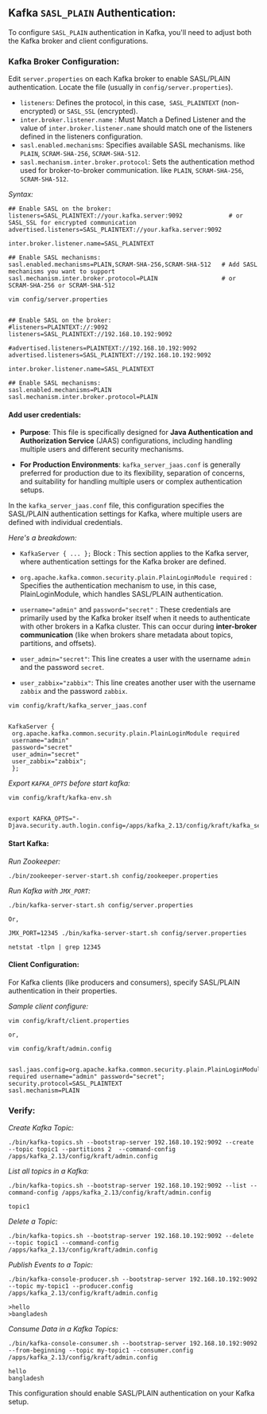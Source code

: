 
## Kafka `SASL_PLAIN` Authentication: 

To configure `SASL_PLAIN` authentication in Kafka, you'll need to adjust both the Kafka broker and client configurations.




### Kafka Broker Configuration:

Edit `server.properties` on each Kafka broker to enable SASL/PLAIN authentication. Locate the file (usually in `config/server.properties`).

- `listeners`: Defines the protocol, in this case,` SASL_PLAINTEXT` (non-encrypted) or `SASL_SSL` (encrypted).
- `inter.broker.listener.name` :  Must Match a Defined Listener and the value of `inter.broker.listener.name` should match one of the listeners defined in the listeners configuration.
- `sasl.enabled.mechanisms`: Specifies available SASL mechanisms. like `PLAIN`, `SCRAM-SHA-256`, `SCRAM-SHA-512`. 
- `sasl.mechanism.inter.broker.protocol`: Sets the authentication method used for broker-to-broker communication. like `PLAIN`, `SCRAM-SHA-256`, `SCRAM-SHA-512`. 



_Syntax:_

```
## Enable SASL on the broker: 
listeners=SASL_PLAINTEXT://your.kafka.server:9092  			  # or SASL_SSL for encrypted communication
advertised.listeners=SASL_PLAINTEXT://your.kafka.server:9092

inter.broker.listener.name=SASL_PLAINTEXT

## Enable SASL mechanisms:
sasl.enabled.mechanisms=PLAIN,SCRAM-SHA-256,SCRAM-SHA-512  	# Add SASL mechanisms you want to support
sasl.mechanism.inter.broker.protocol=PLAIN  				# or SCRAM-SHA-256 or SCRAM-SHA-512
```


```
vim config/server.properties


## Enable SASL on the broker: 
#listeners=PLAINTEXT://:9092
listeners=SASL_PLAINTEXT://192.168.10.192:9092

#advertised.listeners=PLAINTEXT://192.168.10.192:9092
advertised.listeners=SASL_PLAINTEXT://192.168.10.192:9092

inter.broker.listener.name=SASL_PLAINTEXT

## Enable SASL mechanisms:
sasl.enabled.mechanisms=PLAIN
sasl.mechanism.inter.broker.protocol=PLAIN

```



#### Add user credentials:

- **Purpose**: This file is specifically designed for **Java Authentication and Authorization Service** (JAAS) configurations, including handling multiple users and different security mechanisms.

- **For Production Environments**: `kafka_server_jaas.conf` is generally preferred for production due to its flexibility, separation of concerns, and suitability for handling multiple users or complex authentication setups.


 In the `kafka_server_jaas.conf` file, this configuration specifies the SASL/PLAIN authentication settings for Kafka, where multiple users are defined with individual credentials. 


_Here's a breakdown:_

- `KafkaServer { ... };` Block : This section applies to the Kafka server, where authentication settings for the Kafka broker are defined.

- `org.apache.kafka.common.security.plain.PlainLoginModule required` : Specifies the authentication mechanism to use, in this case, PlainLoginModule, which handles SASL/PLAIN authentication.

- `username="admin"` and `password="secret"` : These credentials are primarily used by the Kafka broker itself when it needs to authenticate with other brokers in a Kafka cluster. This can occur during **inter-broker communication** (like when brokers share metadata about topics, partitions, and offsets).

- `user_admin="secret"`: This line creates a user with the username `admin` and the password `secret`.
- `user_zabbix="zabbix"`: This line creates another user with the username `zabbix` and the password `zabbix`.



```
vim config/kraft/kafka_server_jaas.conf


KafkaServer {
 org.apache.kafka.common.security.plain.PlainLoginModule required
 username="admin"
 password="secret"
 user_admin="secret"
 user_zabbix="zabbix";
 };

```





_Export `KAFKA_OPTS` before start kafka:_

```
vim config/kraft/kafka-env.sh


export KAFKA_OPTS="-Djava.security.auth.login.config=/apps/kafka_2.13/config/kraft/kafka_server_jaas.conf"
```



#### Start Kafka: 


_Run Zookeeper:_

```
./bin/zookeeper-server-start.sh config/zookeeper.properties
```



_Run Kafka with `JMX_PORT`:_

```
./bin/kafka-server-start.sh config/server.properties

Or,

JMX_PORT=12345 ./bin/kafka-server-start.sh config/server.properties
```



```
netstat -tlpn | grep 12345
```




#### Client Configuration:

For Kafka clients (like producers and consumers), specify SASL/PLAIN authentication in their properties.


_Sample client configure:_

```
vim config/kraft/client.properties

or,

vim config/kraft/admin.config


sasl.jaas.config=org.apache.kafka.common.security.plain.PlainLoginModule required username="admin" password="secret";
security.protocol=SASL_PLAINTEXT
sasl.mechanism=PLAIN
```



### Verify: 


_Create Kafka Topic:_
```
./bin/kafka-topics.sh --bootstrap-server 192.168.10.192:9092 --create --topic topic1 --partitions 2  --command-config /apps/kafka_2.13/config/kraft/admin.config
```


_List all topics in a Kafka:_
```
./bin/kafka-topics.sh --bootstrap-server 192.168.10.192:9092 --list --command-config /apps/kafka_2.13/config/kraft/admin.config

topic1
```


_Delete a Topic:_
```
./bin/kafka-topics.sh --bootstrap-server 192.168.10.192:9092 --delete --topic topic1 --command-config /apps/kafka_2.13/config/kraft/admin.config
```






_Publish Events to a Topic:_
```
./bin/kafka-console-producer.sh --bootstrap-server 192.168.10.192:9092 --topic my-topic1 --producer.config /apps/kafka_2.13/config/kraft/admin.config

>hello
>bangladesh
```


_Consume Data in a Kafka Topics:_
```
./bin/kafka-console-consumer.sh --bootstrap-server 192.168.10.192:9092 --from-beginning --topic my-topic1 --consumer.config /apps/kafka_2.13/config/kraft/admin.config

hello
bangladesh
```


This configuration should enable SASL/PLAIN authentication on your Kafka setup.

